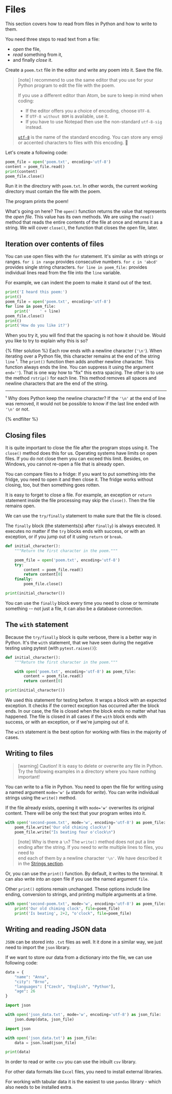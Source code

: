 # Files

This section covers how to read from files in Python 
and how to write to them.

You need three steps to read text from a file:
* *open* the file,
* *read* something from it,
* and finally *close* it.

Create a `poem.txt` file in the editor and write any poem into it.
Save the file.

> [note]
> I recommend to use the same editor that you use for your 
> Python program to edit the file with the poem.
>
> If you use a different editor than Atom, be sure to keep in mind when coding:
> * If the editor offers you a choice of encoding, choose `UTF-8`.
> * If `UTF-8 without BOM` is available, use it.
> * If you have to use Notepad then use the non-standard `utf-8-sig` instead.
>
> [`utf-8`] is the name of the standard encoding.
> You can store any emoji or accented characters to files with this encoding.
> 🎉

[`utf-8`]: https://en.wikipedia.org/wiki/UTF-8

Let's create a following code:

```python
poem_file = open('poem.txt', encoding='utf-8')
content = poem_file.read()
print(content)
poem_file.close()
```

Run it in the directory with `poem.txt`. In other words, the current working 
directory must contain the file with the poem. 

The program prints the poem!

What's going on here?
The `open()` function returns the value that represents the *open file*.
This value has its own methods.
We are using the `read()` method that reads the entire contents 
of the file at once and returns it as a string.
We will cover `close()`, the function that closes the open file, later.


## Iteration over contents of files

You can use open files with the `for` statement. 
It's similar as with strings or ranges.
`for i in range` provides consecutive numbers. 
`for c in 'abcd'` provides single string characters. 
`for line in poem_file:` provides individual lines read from the file into the `line` variable.

For example, we can indent the poem to make it stand out of the text.

```python
print('I heard this poem:')
print()
poem_file = open('poem.txt', encoding='utf-8')
for line in poem_file:
    print('    ' + line)
poem_file.close()
print()
print('How do you like it?')
```


When you try it, you will find that the spacing is not how it should be. 
Would you like to try to explain why this is so?

{% filter solution %}
Each row ends with a newline character (`'\n'`).
When iterating over a Python file, 
this character remains at the end of the string `line` ¹.
The `print()` function then adds another newline character. 
This function always ends the line. 
You can suppress it using the argument `end=''`).
That is one way how to "fix" this extra spacing. 
The other is to use the method `rstrip()` for each line. 
This method removes all spaces and newline characters 
that are the end of the string.

---

¹  Why does Python keep the newline character? If the `'\n'` at the end of line was removed, 
it would not be possible to know if the last line ended with `'\n'` or not.

{% endfilter %}


## Closing files

It is quite important to close the file after the program stops using it. 
The `close()` method does this for us.
Operating systems have limits on open files.
If you do not close them you can exceed this limit.
Besides, on Windows, you cannot re-open a file that is already open.

You can compare files to a fridge: If you want to put something into the fridge, 
you need to open it and then close it.
The fridge works without closing, too, but then something goes rotten. 

It is easy to forget to close a file.
For example, an exception or `return` statement inside 
the file processing may skip the `close()`.
Then the file remains open.

We can use the `try/finally` statement to make sure that the file is closed.

The `finally` block (the statements(s) after `finally`) is always executed.
It executes no matter if the `try` blocks ends with success, 
or with an exception, or if you jump out of it using `return` or `break`.

```python
def initial_character():
    """Return the first character in the poem."""

    poem_file = open('poem.txt', encoding='utf-8')
    try:
        content = poem_file.read()
        return content[0]
    finally:
        poem_file.close()

print(initial_character())
```

You can use the `finally` block every time you need 
to close or terminate something -- not just a file,
it can also be a database connection.


## The `with` statement

Because the `try/finally` block is quite verbose, 
there is a better way in Python. It's the `with` statement, that we have seen during the 
negative testing using pytest (with `pytest.raises()`):

```python
def initial_character():
    """Return the first character in the poem."""

    with open('poem.txt', encoding='utf-8') as poem_file:
        content = poem_file.read()
        return content[0]

print(initial_character())
```

We used this statement for testing before. 
It wraps a block with an expected exception.
It checks if the correct exception has occurred 
after the block ends.
In our case, the file is closed when the block ends
no matter what has happened.
The file is closed in all cases
if the `with` block ends with success, 
or with an exception, or if we're jumping out of it.

The `with` statement is the best option for working with files
in the majority of cases.


## Writing to files

> [warning] Caution!
> It is easy to delete or overwrite any file in Python.
> Try the following examples in a directory where you have nothing important!

You can write to a file in Python.
You need to open the file for writing using a named argument
`mode='w'` (`w` stands for *write*).
You can write individual strings using the `write()` method.

If the file already exists, opening it with `mode='w'` overwrites 
its original content. There will be only the text that your program 
writes into it.

```python
with open('second-poem.txt', mode='w', encoding='utf-8') as poem_file:
    poem_file.write('Our old chiming clock\n')
    poem_file.write("Is beating four o'clock\n")
```

> [note] Why is there a `\n`?
> The `write()` method does not put a line ending after the string.
> If you need to write multiple lines to files, you need to  
> end each of them by a newline character `'\n'`. We have described it
> in the [Strings section](../str/).

Or, you can use the `print()` function.
By default, it writes to the terminal. 
It can also write into an open file if you use the named argument `file`.

Other `print()` options remain unchanged. These options include
line ending, conversion to strings, and printing multiple arguments at a time.

```python
with open('second-poem.txt', mode='w', encoding='utf-8') as poem_file:
    print('Our old chiming clock', file=poem_file)
    print('Is beating', 2+2, "o'clock", file=poem_file)
```

## Writing and reading JSON data

`JSON` can be stored into `.txt` files as well. It it done in a similar way, we just need to import the `json` library.

If we want to store our data from a dictionary into the file, we can use following code:

```python
data = {
    "name": "Anna",
    "city": "Brno",
    "languages": ["Czech", "English", "Python"],
    "age": 26
}

import json

with open('json_data.txt', mode='w', encoding='utf-8') as json_file:
    json.dump(data, json_file)
```

```python
import json

with open('json_data.txt') as json_file:
    data = json.load(json_file)

print(data)
```

In order to read or write `csv` you can use the inbuilt `csv` library.

For other data formats like `Excel` files, you need to install external libraries.

For working with tabular data it is the easiest to use `pandas` library - which also needs to be installed extra.
